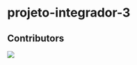 # projeto-integrador-3

## Contributors
<a href="https://github.com/arthursakemi/projeto-integrador-3/graphs/contributors">
  <img src="https://contributors-img.web.app/image?repo=arthursakemi/projeto-integrador-3" />
</a>
